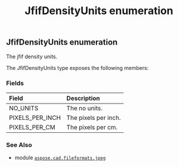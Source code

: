 ﻿---
title: JfifDensityUnits enumeration
second_title: Aspose.CAD for Python via .NET API References
description: 
type: docs
weight: 20
url: /aspose.cad.fileformats.jpeg/jfifdensityunits/
is_root: false
---

## JfifDensityUnits enumeration

The jfif density units.



The JfifDensityUnits type exposes the following members:

### Fields
| Field | Description |
| :- | :- |
| NO_UNITS | The no units. |
| PIXELS_PER_INCH | The pixels per inch. |
| PIXELS_PER_CM | The pixels per cm. |



### See Also
* module [`aspose.cad.fileformats.jpeg`](..)
